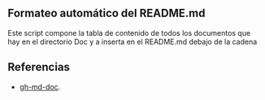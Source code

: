 ## Formateo automático del README.md

Este script compone la tabla de contenido de todos los documentos que hay en el directorio Doc y a inserta 
en el README.md debajo de la cadena  <!-- my-own-toc--> 




## Referencias


  * [gh-md-doc](https://github.com/ekalinin/github-markdown-toc).


